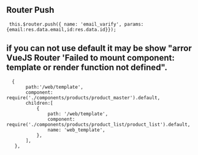 ## Router Push
 ```
  this.$router.push({ name: 'email_varify', params:{email:res.data.email,id:res.data.id}});
 ```
 
 ## if you can not use default it may be show "arror VueJS Router 'Failed to mount component: template or render function not defined".
 ```
   {
        path:'/web/template',
        component: require('./components/products/product_master').default,
        children:[
            {
                path: '/web/template',
                component: require('./components/products/product_list/product_list').default,
                name: 'web_template',
            },
        ],
    },
 ```
